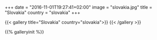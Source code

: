 +++
date = "2016-11-01T19:27:41+02:00"
image = "slovakia.jpg"
title = "Slovakia"
country = "slovakia"
+++

{{< gallery title="Slovakia" country="slovakia">}}
{{< /gallery >}}

{{% galleryinit %}}

